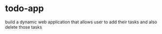 # todo-app
build a dynamic web application that allows user to add their tasks and also delete those tasks
